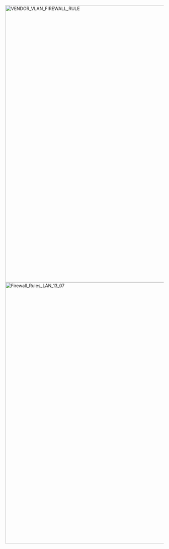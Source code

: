 
<img width="1845" height="877" alt="VENDOR_VLAN_FIREWALL_RULE" src="https://github.com/user-attachments/assets/4c6c2e49-a6d2-4512-bfd5-dc95038f97e2" />


<img width="1721" height="827" alt="Firewall_Rules_LAN_13_07" src="https://github.com/user-attachments/assets/92978395-5455-489e-91c8-d4775ea4b33d" />

